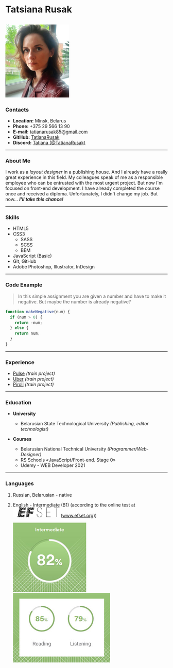 # Tatsiana Rusak

## ![My photo](assets/img/photo_small.jpg "My photo")

### Contacts

- **Location:** Minsk, Belarus
- **Phone:** +375 29 566 13 90
- **E-mail:** tatianarusak85@gmail.com
- **GitHub:** [TatianaRusak](https://github.com/TatianaRusak)
- **Discord:** [Tatiana (@TatianaRusak)](https://discordapp.com/users/913398453462265859/)

---

### About Me

I work as a _layout designer_ in a publishing house. And I already have a really great experience in this field. My colleagues speak of me as a responsible employee who can be entrusted with the most urgent project.
But now I'm focused on front-end development. I have already completed the course once and received a diploma. Unfortunately, I didn't change my job. But now... **_I'll take this chance!_**

---

### Skills

- HTML5
- CSS3
  - SASS
  - SCSS
  - BEM
- JavaScript (Basic)
- Git, GitHub
- Adobe Photoshop, Illustrator, InDesign

---

### Code Example

> In this simple assignment you are given a number and have to make it negative. But maybe the number is already negative?

```JavaScript
function makeNegative(num) {
  if (num > 0) {
    return -num;
  } else {
    return num;
  }
}
```

---

### Experience

- [Pulse](https://tatianarusak.github.io/Pulse/) _(train project)_
- [Uber](https://tatianarusak.github.io/Uber/) _(train project)_
- [Piroll](https://tatianarusak.github.io/piroll/) _(train project)_

---

### Education

- **University**

  - Belarusian State Technological University
    _(Publishing, editor technologist)_

- **Courses**
  - Belarusian National Technical University
    _(Programmer/Web-Designer)_
  - RS Schools «JavaScript/Front-end. Stage 0»
  - Udemy - WEB Developer 2021

---

### Languages

1. Russian, Belarusian - native
2. English - Intermediate (B1) (according to the online test at ![EFSet-logo](assets/img/efset-logo.svg "www.efset.org") (www.efset.org))

   ![Level](assets/img/English-Inter.jpg "English Level") ![Details](assets/img/listening-reading.jpg "Details")

   >

```

```
